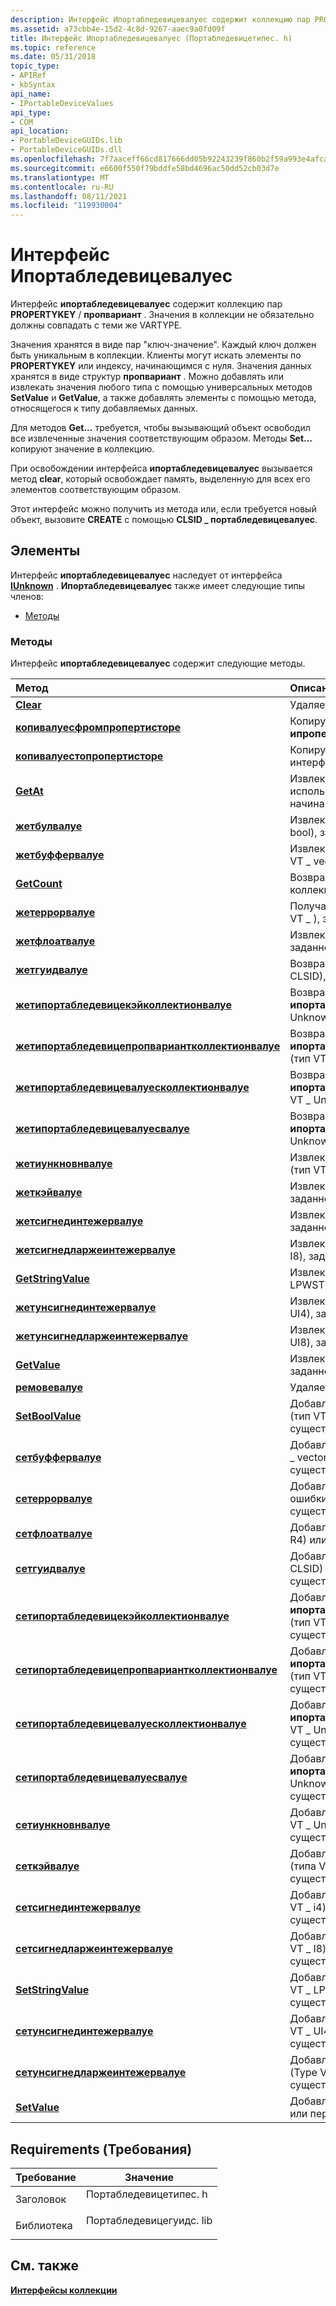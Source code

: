 ```yaml
---
description: Интерфейс Ипортабледевицевалуес содержит коллекцию пар PROPERTYKEY/ПРОПВАРИАНТ.
ms.assetid: a73cbb4e-15d2-4c8d-9267-aaec9a0fd09f
title: Интерфейс Ипортабледевицевалуес (Портабледевицетипес. h)
ms.topic: reference
ms.date: 05/31/2018
topic_type:
- APIRef
- kbSyntax
api_name:
- IPortableDeviceValues
api_type:
- COM
api_location:
- PortableDeviceGUIDs.lib
- PortableDeviceGUIDs.dll
ms.openlocfilehash: 7f7aaceff66cd817666dd05b92243239f860b2f59a993e4afca1831fc8085de0
ms.sourcegitcommit: e6600f550f79bddfe58bd4696ac50dd52cb03d7e
ms.translationtype: MT
ms.contentlocale: ru-RU
ms.lasthandoff: 08/11/2021
ms.locfileid: "119930004"
---
```

# <a name="iportabledevicevalues-interface"></a>Интерфейс Ипортабледевицевалуес

Интерфейс **ипортабледевицевалуес** содержит коллекцию пар **PROPERTYKEY** / **пропвариант** . Значения в коллекции не обязательно должны совпадать с теми же VARTYPE.

Значения хранятся в виде пар "ключ-значение". Каждый ключ должен быть уникальным в коллекции. Клиенты могут искать элементы по **PROPERTYKEY** или индексу, начинающимся с нуля. Значения данных хранятся в виде структур **пропвариант** . Можно добавлять или извлекать значения любого типа с помощью универсальных методов **SetValue** и **GetValue**, а также добавлять элементы с помощью метода, относящегося к типу добавляемых данных.

Для методов **Get...** требуется, чтобы вызывающий объект освободил все извлеченные значения соответствующим образом. Методы **Set...** копируют значение в коллекцию.

При освобождении интерфейса **ипортабледевицевалуес** вызывается метод **clear**, который освобождает память, выделенную для всех его элементов соответствующим образом.

Этот интерфейс можно получить из метода или, если требуется новый объект, вызовите **CREATE** с помощью **CLSID \_ портабледевицевалуес**.

## <a name="members"></a>Элементы

Интерфейс **ипортабледевицевалуес** наследует от интерфейса [**IUnknown**](/windows/desktop/api/unknwn/nn-unknwn-iunknown) . **Ипортабледевицевалуес** также имеет следующие типы членов:

-   [Методы](#methods)

### <a name="methods"></a>Методы

Интерфейс **ипортабледевицевалуес** содержит следующие методы.



| Метод                                                                                                                     | Описание                                                                                                            |
|:---------------------------------------------------------------------------------------------------------------------------|:-----------------------------------------------------------------------------------------------------------------------|
| [**Clear**](iportabledevicevalues-clear.md)                                                                               | Удаляет все элементы из коллекции.<br/>                                                                      |
| [**копивалуесфромпропертисторе**](iportabledevicevalues-copyvaluesfrompropertystore.md)                                   | Копирует содержимое объекта **ипропертисторе** в коллекцию.<br/>                                           |
| [**копивалуестопропертисторе**](iportabledevicevalues-copyvaluestopropertystore.md)                                       | Копирует все значения из коллекции в интерфейс **ипропертисторе** .<br/>                               |
| [**GetAt**](iportabledevicevalues-getat.md)                                                                               | Извлекает значение из коллекции, используя указанный индекс, начинающийся с нуля.<br/>                                  |
| [**жетбулвалуе**](iportabledevicevalues-getboolvalue.md)                                                                 | Извлекает **логическое** значение (тип VT \_ bool), заданное ключом.<br/>                                              |
| [**жетбуффервалуе**](iportabledevicevalues-getbuffervalue.md)                                                             | Извлекает значение массива байтов (тип VT \_ vector \| VT \_ UI1), заданный ключом.<br/>                               |
| [**GetCount**](iportabledevicevalues-getcount.md)                                                                         | Возвращает количество элементов в коллекции.<br/>                                                            |
| [**жетеррорвалуе**](iportabledevicevalues-geterrorvalue.md)                                                               | Получает значение **HRESULT** (тип ошибки VT \_ ), заданное ключом.<br/>                                         |
| [**жетфлоатвалуе**](iportabledevicevalues-getfloatvalue.md)                                                               | Извлекает значение **float** (тип VT \_ R4), заданное ключом.<br/>                                               |
| [**жетгуидвалуе**](iportabledevicevalues-getguidvalue.md)                                                                 | Возвращает значение **GUID** (тип VT \_ CLSID), заданное ключом.<br/>                                             |
| [**жетипортабледевицекэйколлектионвалуе**](iportabledevicevalues-getiportabledevicekeycollectionvalue.md)                 | Возвращает значение **ипортабледевицекэйколлектион** (тип VT \_ Unknown), заданное ключом.<br/>                  |
| [**жетипортабледевицепропвариантколлектионвалуе**](iportabledevicevalues-getiportabledevicepropvariantcollectionvalue.md) | Возвращает значение **ипортабледевицепропвариантколлектион** (тип VT \_ Unknown), заданное ключом.<br/>          |
| [**жетипортабледевицевалуесколлектионвалуе**](iportabledevicevalues-getiportabledevicevaluescollectionvalue.md)           | Возвращает значение **ипортабледевицевалуесколлектион** (тип VT \_ Unknown), заданное ключом.<br/>               |
| [**жетипортабледевицевалуесвалуе**](iportabledevicevalues-getiportabledevicevaluesvalue.md)                               | Возвращает значение **ипортабледевицевалуес** (тип VT \_ Unknown), заданное ключом.<br/>                         |
| [**жетиункновнвалуе**](iportabledevicevalues-getiunknownvalue.md)                                                         | Извлекает значение интерфейса **IUnknown** (тип VT \_ Unknown), заданное ключом.<br/>                            |
| [**жеткэйвалуе**](iportabledevicevalues-getkeyvalue.md)                                                                   | Извлекает значение **PROPERTYKEY** , заданное ключом.<br/>                                                       |
| [**жетсигнединтежервалуе**](iportabledevicevalues-getsignedintegervalue.md)                                               | Извлекает **длинное** значение (тип VT \_ i4), заданное ключом.<br/>                                                |
| [**жетсигнедларжеинтежервалуе**](iportabledevicevalues-getsignedlargeintegervalue.md)                                     | Извлекает значение **лонглонг** (Type VT \_ I8), заданное ключом.<br/>                                            |
| [**GetStringValue**](iportabledevicevalues-getstringvalue.md)                                                             | Извлекает строковое значение (тип VT \_ LPWSTR), заданное ключом.<br/>                                              |
| [**жетунсигнединтежервалуе**](iportabledevicevalues-getunsignedintegervalue.md)                                           | Извлекает значение типа **ulong** (тип VT \_ UI4), заданное ключом.<br/>                                              |
| [**жетунсигнедларжеинтежервалуе**](iportabledevicevalues-getunsignedlargeintegervalue.md)                                 | Извлекает значение **улонглонг** (Type VT \_ UI8), заданное ключом.<br/>                                          |
| [**GetValue**](iportabledevicevalues-getvalue.md)                                                                         | Извлекает значение **пропвариант** , заданное ключом.<br/>                                                       |
| [**ремовевалуе**](iportabledevicevalues-removevalue.md)                                                                   | Удаляет элемент из коллекции.<br/>                                                                        |
| [**SetBoolValue**](iportabledevicevalues-setboolvalue.md)                                                                 | Добавляет новое **логическое** значение (тип VT \_ bool) или перезаписывает существующий.<br/>                                 |
| [**сетбуффервалуе**](iportabledevicevalues-setbuffervalue.md)                                                             | Добавляет новое значение **байта** \* (тип VT \_ vector \| VT \_ UI1) или перезаписывает существующий.<br/>                     |
| [**сетеррорвалуе**](iportabledevicevalues-seterrorvalue.md)                                                               | Добавляет новое значение **HRESULT** (тип ошибки VT \_ ) или перезаписывает существующую.<br/>                                |
| [**сетфлоатвалуе**](iportabledevicevalues-setfloatvalue.md)                                                               | Добавляет новое значение **float** (Type VT \_ R4) или перезаписывает существующий.<br/>                                     |
| [**сетгуидвалуе**](iportabledevicevalues-setguidvalue.md)                                                                 | Добавляет новое значение **GUID** (тип VT \_ CLSID) или перезаписывает существующий.<br/>                                   |
| [**сетипортабледевицекэйколлектионвалуе**](iportabledevicevalues-setiportabledevicekeycollectionvalue.md)                 | Добавляет новое значение **ипортабледевицекэйколлектионвалуе** (тип VT \_ Unknown) или перезаписывает существующий.<br/>    |
| [**сетипортабледевицепропвариантколлектионвалуе**](iportabledevicevalues-setiportabledevicepropvariantcollectionvalue.md) | Добавляет новое значение **ипортабледевицепропвариантколлектион** (тип VT \_ Unknown) или перезаписывает существующий.<br/> |
| [**сетипортабледевицевалуесколлектионвалуе**](iportabledevicevalues-setiportabledevicevaluescollectionvalue.md)           | Добавляет новое значение **ипортабледевицевалуесколлектион** (тип VT \_ Unknown) или перезаписывает существующий.<br/>      |
| [**сетипортабледевицевалуесвалуе**](iportabledevicevalues-setiportabledevicevaluesvalue.md)                               | Добавляет новое значение **ипортабледевицевалуес** (тип VT \_ Unknown) или перезаписывает существующий.<br/>                |
| [**сетиункновнвалуе**](iportabledevicevalues-setiunknownvalue.md)                                                         | Добавляет новое значение **IUnknown** (тип VT \_ Unknown) или перезаписывает существующий.<br/>                             |
| [**сеткэйвалуе**](iportabledevicevalues-setkeyvalue.md)                                                                   | Добавляет новое значение **PROPERTYKEY** (типа VT \_ Unknown) или перезаписывает существующий.<br/>                          |
| [**сетсигнединтежервалуе**](iportabledevicevalues-setsignedintegervalue.md)                                               | Добавляет новое **длинное** значение (тип VT \_ i4) или перезаписывает существующий.<br/>                                      |
| [**сетсигнедларжеинтежервалуе**](iportabledevicevalues-setsignedlargeintegervalue.md)                                     | Добавляет новое значение **лонглонг** (Type VT \_ I8) или перезаписывает существующий.<br/>                                  |
| [**SetStringValue**](iportabledevicevalues-setstringvalue.md)                                                             | Добавляет новое строковое значение (тип VT \_ LPWSTR) или перезаписывает существующий.<br/>                                    |
| [**сетунсигнединтежервалуе**](iportabledevicevalues-setunsignedintegervalue.md)                                           | Добавляет новое значение типа **ulong** (тип VT \_ UI4) или перезаписывает существующий.<br/>                                    |
| [**сетунсигнедларжеинтежервалуе**](iportabledevicevalues-setunsignedlargeintegervalue.md)                                 | Добавляет новое значение **улонглонг** (Type VT \_ UI8) или перезаписывает существующий.<br/>                                |
| [**SetValue**](iportabledevicevalues-setvalue.md)                                                                         | Добавляет новое значение **пропвариант** или перезаписывает существующий.<br/>                                             |



 

## <a name="requirements"></a>Requirements (Требования)



| Требование | Значение |
|--------------------|----------------------------------------------------------------------------------------------------|
| Заголовок<br/>  | <dl> <dt>Портабледевицетипес. h</dt> </dl>   |
| Библиотека<br/> | <dl> <dt>Портабледевицегуидс. lib</dt> </dl> |



## <a name="see-also"></a>См. также

<dl> <dt>

[**Интерфейсы коллекции**](collection-interfaces.md)
</dt> </dl>

 

